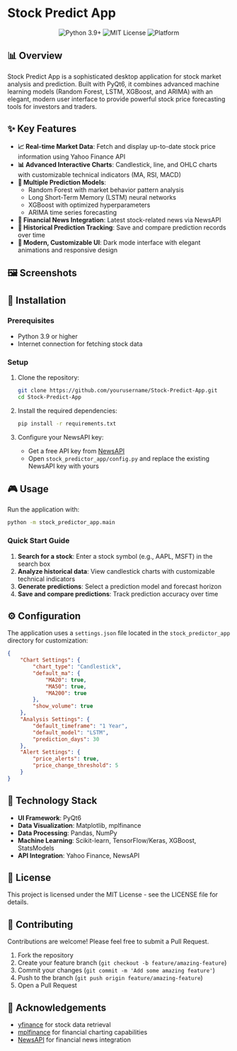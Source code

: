 # Stock Predict App

<div align="center">
    <img src="https://img.shields.io/badge/Python-3.9+-blue.svg" alt="Python 3.9+">
    <img src="https://img.shields.io/badge/License-MIT-green.svg" alt="MIT License">
    <img src="https://img.shields.io/badge/Platform-Windows%20%7C%20macOS%20%7C%20Linux-lightgrey.svg" alt="Platform">
</div>

## 📊 Overview

Stock Predict App is a sophisticated desktop application for stock market analysis and prediction. Built with PyQt6, it combines advanced machine learning models (Random Forest, LSTM, XGBoost, and ARIMA) with an elegant, modern user interface to provide powerful stock price forecasting tools for investors and traders.

## ✨ Key Features

- **📈 Real-time Market Data**: Fetch and display up-to-date stock price information using Yahoo Finance API
- **📊 Advanced Interactive Charts**: Candlestick, line, and OHLC charts with customizable technical indicators (MA, RSI, MACD)
- **🤖 Multiple Prediction Models**:
  - Random Forest with market behavior pattern analysis
  - Long Short-Term Memory (LSTM) neural networks
  - XGBoost with optimized hyperparameters
  - ARIMA time series forecasting
- **📰 Financial News Integration**: Latest stock-related news via NewsAPI
- **💾 Historical Prediction Tracking**: Save and compare prediction records over time
- **🎨 Modern, Customizable UI**: Dark mode interface with elegant animations and responsive design

## 🖼️ Screenshots



## 🚀 Installation

### Prerequisites
- Python 3.9 or higher
- Internet connection for fetching stock data

### Setup

1. Clone the repository:
   ```bash
   git clone https://github.com/yourusername/Stock-Predict-App.git
   cd Stock-Predict-App
   ```

2. Install the required dependencies:
   ```bash
   pip install -r requirements.txt
   ```

3. Configure your NewsAPI key:
   - Get a free API key from [NewsAPI](https://newsapi.org)
   - Open `stock_predictor_app/config.py` and replace the existing NewsAPI key with yours

## 🎮 Usage

Run the application with:
```bash
python -m stock_predictor_app.main
```

### Quick Start Guide

1. **Search for a stock**: Enter a stock symbol (e.g., AAPL, MSFT) in the search box
2. **Analyze historical data**: View candlestick charts with customizable technical indicators
3. **Generate predictions**: Select a prediction model and forecast horizon
4. **Save and compare predictions**: Track prediction accuracy over time

## ⚙️ Configuration

The application uses a `settings.json` file located in the `stock_predictor_app` directory for customization:

```json
{
    "Chart Settings": {
        "chart_type": "Candlestick",
        "default_ma": {
            "MA20": true,
            "MA50": true,
            "MA200": true
        },
        "show_volume": true
    },
    "Analysis Settings": {
        "default_timeframe": "1 Year",
        "default_model": "LSTM",
        "prediction_days": 30
    },
    "Alert Settings": {
        "price_alerts": true,
        "price_change_threshold": 5
    }
}
```

## 🔧 Technology Stack

- **UI Framework**: PyQt6
- **Data Visualization**: Matplotlib, mplfinance
- **Data Processing**: Pandas, NumPy
- **Machine Learning**: Scikit-learn, TensorFlow/Keras, XGBoost, StatsModels
- **API Integration**: Yahoo Finance, NewsAPI

## 📝 License

This project is licensed under the MIT License - see the LICENSE file for details.

## 👥 Contributing

Contributions are welcome! Please feel free to submit a Pull Request.

1. Fork the repository
2. Create your feature branch (`git checkout -b feature/amazing-feature`)
3. Commit your changes (`git commit -m 'Add some amazing feature'`)
4. Push to the branch (`git push origin feature/amazing-feature`)
5. Open a Pull Request

## 🙏 Acknowledgements

- [yfinance](https://github.com/ranaroussi/yfinance) for stock data retrieval
- [mplfinance](https://github.com/matplotlib/mplfinance) for financial charting capabilities
- [NewsAPI](https://newsapi.org) for financial news integration 